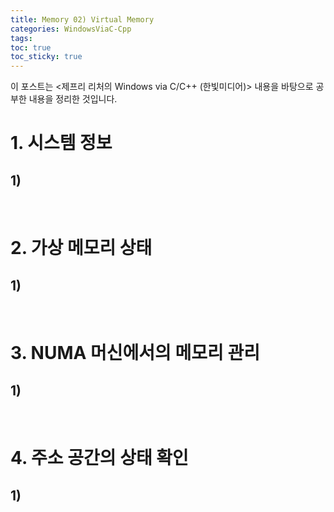 ```yaml
---
title: Memory 02) Virtual Memory
categories: WindowsViaC-Cpp
tags: 
toc: true
toc_sticky: true
---
```


이 포스트는 <제프리 리처의 Windows via C/C++ (한빛미디어)> 내용을 바탕으로 공부한 내용을 정리한 것입니다. 

# **1. 시스템 정보**

## **1)**

<br/>

# **2. 가상 메모리 상태**

## **1)**

<br/>

# **3. NUMA 머신에서의 메모리 관리**

## **1)**

<br/>

# **4. 주소 공간의 상태 확인**

## **1)**


